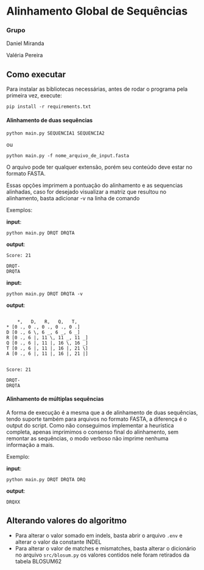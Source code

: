 # Alinhamento Global de Sequências

### Grupo

Daniel Miranda 

Valéria Pereira

## Como executar

Para instalar as bibliotecas necessárias, antes de rodar o programa pela primeira vez, execute:

`pip install -r requirements.txt`



#### Alinhamento de duas sequências

``python main.py SEQUENCIA1 SEQUENCIA2``

ou

``python main.py -f nome_arquivo_de_input.fasta``

O arquivo pode ter qualquer extensão, porém seu conteúdo deve estar no formato FASTA.

Essas opções imprimem a pontuação do alinhamento e as sequencias alinhadas, caso for desejado visualizar a matriz que resultou no alinhamento, basta adicionar -v na linha de comando

Exemplos:

**input**:

``python main.py DRQT DRQTA``

**output**:

```
Score: 21

DRQT-
DRQTA
```

**input:**

``python main.py DRQT DRQTA -v``

**output**:

```

    *,   D,   R,   Q,   T,   
* [0 ., 0 ., 0 ., 0 ., 0 .]
D [0 ., 6 \, 6 _, 6 _, 6 _]
R [0 ., 6 |, 11 \, 11 _, 11 _]
Q [0 ., 6 |, 11 |, 16 \, 16 _]
T [0 ., 6 |, 11 |, 16 |, 21 \]
A [0 ., 6 |, 11 |, 16 |, 21 |]


Score: 21

DRQT-
DRQTA
```



#### Alinhamento de múltiplas sequências

A forma de execução é a mesma que a de alinhamento de duas sequências, tendo suporte também para arquivos no formato FASTA, a diferença é o output do script. Como não conseguimos implementar a heurística completa, apenas imprimimos o consenso final do alinhamento, sem remontar as sequências, o modo verboso não imprime nenhuma informação a mais.

Exemplo:

**input**:

`python main.py DRQT DRQTA DRQ`

**output**:

`DRQXX`





## Alterando valores do algoritmo

* Para alterar o valor somado em indels, basta abrir o arquivo `.env` e alterar o valor da constante INDEL
* Para alterar o valor de matches e mismatches, basta alterar o dicionário no arquivo `src/blosum.py`  os valores contidos nele foram retirados da tabela BLOSUM62